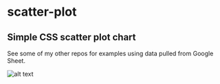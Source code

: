 # scatter-plot
Simple CSS scatter plot chart
---
See some of my other repos for examples using data pulled from Google Sheet.

![alt text](https://d13yacurqjgara.cloudfront.net/users/33136/screenshots/3119674/dbbl.scatter.01.png)
